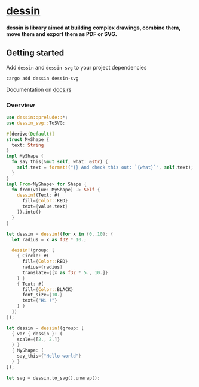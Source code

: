 # [dessin](https://docs.rs/dessin/)

**dessin is library aimed at building complex drawings, combine them, move them and export them as PDF or SVG.**

## Getting started

Add `dessin` and `dessin-svg` to your project dependencies

```
cargo add dessin dessin-svg
```

Documentation on [docs.rs](https://docs.rs/dessin/0.8.2-pre/)

### Overview

```rust
use dessin::prelude::*;
use dessin_svg::ToSVG;

#[derive(Default)]
struct MyShape {
  text: String
}
impl MyShape {
  fn say_this(&mut self, what: &str) {
    self.text = format!("{} And check this out: `{what}`", self.text);
  }
}
impl From<MyShape> for Shape {
  fn from(value: MyShape) -> Self {
    dessin!(Text: #(
      fill={Color::RED}
      text={value.text}
    )).into()
  }
}

let dessin = dessin!(for x in {0..10}: {
  let radius = x as f32 * 10.;

  dessin!(group: [
    { Circle: #(
      fill={Color::RED}
      radius={radius}
      translate={[x as f32 * 5., 10.]}
    ) }
    { Text: #(
      fill={Color::BLACK}
      font_size={10.}
      text={"Hi !"}
    ) }
  ])
});

let dessin = dessin!(group: [
  { var { dessin }: (
    scale={[2., 2.]}
  ) }
  { MyShape: (
    say_this={"Hello world"}
  ) }
]);

let svg = dessin.to_svg().unwrap();

```
